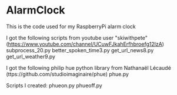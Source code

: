 # AlarmClock
This is the code used for my RaspberryPi alarm clock

I got the following scripts from youtube user "skiwithpete" (https://www.youtube.com/channel/UCuwFJkahErfhbroefg12lzA)
subprocess_20.py
better_spoken_time3.py
get_url_news8.py
get_url_weather9.py

I got the following philip hue python library from Nathanaël Lécaudé (ttps://github.com/studioimaginaire/phue)
phue.py 

Scripts I created:
phueon.py
phueoff.py



